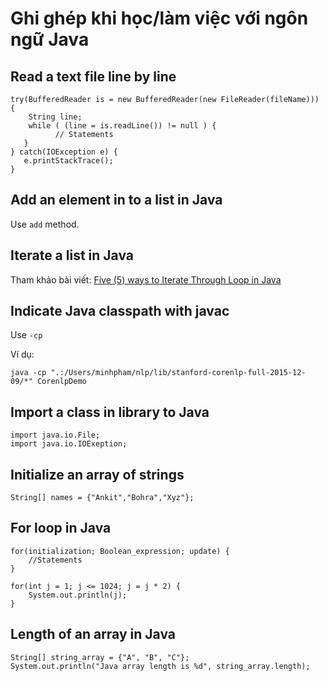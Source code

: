 # Ghi ghép khi học/làm việc với ngôn ngữ Java

## Read a text file  line by line

```
try(BufferedReader is = new BufferedReader(new FileReader(fileName))) {
    String line;
    while ( (line = is.readLine()) != null ) {
	      // Statements
   }
} catch(IOException e) {
   e.printStackTrace();
}
```

## Add an element in to a list in Java

Use ```add``` method.

## Iterate a list in Java

Tham khảo bài viết: [Five (5) ways to Iterate Through Loop in Java](http://crunchify.com/how-to-iterate-through-java-list-4-way-to-iterate-through-loop/)

## Indicate Java classpath with javac

Use ```-cp```

Ví dụ:

```
java -cp ".:/Users/minhpham/nlp/lib/stanford-corenlp-full-2015-12-09/*" CorenlpDemo
```

## Import a class in library to Java

```
import java.io.File;
import java.io.IOExeption;
```

## Initialize an array of strings

```
String[] names = {"Ankit","Bohra","Xyz"};
```

## For loop in Java

```
for(initialization; Boolean_expression; update) {
	//Statements
}

for(int j = 1; j <= 1024; j = j * 2) {
	System.out.println(j);
}
```

## Length of an array in Java

```
String[] string_array = {"A", "B", "C"};
System.out.println("Java array length is %d", string_array.length);
```



